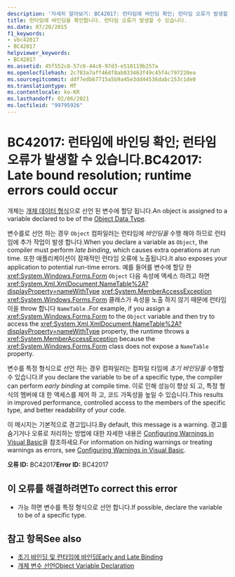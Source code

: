 ```yaml
---
description: '자세히 알아보기: BC42017: 런타임에 바인딩 확인; 런타임 오류가 발생할 수 있습니다.'
title: 런타임에 바인딩을 확인합니다. 런타임 오류가 발생할 수 있습니다.
ms.date: 07/20/2015
f1_keywords:
- vbc42017
- BC42017
helpviewer_keywords:
- BC42017
ms.assetid: 45f552c8-57c6-44c0-97d3-e510119b257a
ms.openlocfilehash: 2c783a7aff46df8ab033463f49c45f4c797220ea
ms.sourcegitcommit: ddf7edb67715a5b9a45e3dd44536dabc153c1de0
ms.translationtype: MT
ms.contentlocale: ko-KR
ms.lasthandoff: 02/06/2021
ms.locfileid: "99795926"
---
```

# <a name="bc42017-late-bound-resolution-runtime-errors-could-occur"></a><span data-ttu-id="277e1-103">BC42017: 런타임에 바인딩 확인; 런타임 오류가 발생할 수 있습니다.</span><span class="sxs-lookup"><span data-stu-id="277e1-103">BC42017: Late bound resolution; runtime errors could occur</span></span>

<span data-ttu-id="277e1-104">개체는 [개체 데이터 형식](../data-types/object-data-type.md)으로 선언 된 변수에 할당 됩니다.</span><span class="sxs-lookup"><span data-stu-id="277e1-104">An object is assigned to a variable declared to be of the [Object Data Type](../data-types/object-data-type.md).</span></span>

 <span data-ttu-id="277e1-105">변수를로 선언 하는 경우 `Object` 컴파일러는 런타임에 *바인딩을* 수행 해야 하므로 런타임에 추가 작업이 발생 합니다.</span><span class="sxs-lookup"><span data-stu-id="277e1-105">When you declare a variable as `Object`, the compiler must perform *late binding*, which causes extra operations at run time.</span></span> <span data-ttu-id="277e1-106">또한 애플리케이션이 잠재적인 런타임 오류에 노출됩니다.</span><span class="sxs-lookup"><span data-stu-id="277e1-106">It also exposes your application to potential run-time errors.</span></span> <span data-ttu-id="277e1-107">예를 들어를 변수에 할당 한 <xref:System.Windows.Forms.Form> `Object` 다음 속성에 액세스 하려고 하면 <xref:System.Xml.XmlDocument.NameTable%2A?displayProperty=nameWithType> <xref:System.MemberAccessException> <xref:System.Windows.Forms.Form> 클래스가 속성을 노출 하지 않기 때문에 런타임이을 throw 합니다 `NameTable` .</span><span class="sxs-lookup"><span data-stu-id="277e1-107">For example, if you assign a <xref:System.Windows.Forms.Form> to the `Object` variable and then try to access the <xref:System.Xml.XmlDocument.NameTable%2A?displayProperty=nameWithType> property, the runtime throws a <xref:System.MemberAccessException> because the <xref:System.Windows.Forms.Form> class does not expose a `NameTable` property.</span></span>

 <span data-ttu-id="277e1-108">변수를 특정 형식으로 선언 하는 경우 컴파일러는 컴파일 타임에 *초기 바인딩을* 수행할 수 있습니다.</span><span class="sxs-lookup"><span data-stu-id="277e1-108">If you declare the variable to be of a specific type, the compiler can perform *early binding* at compile time.</span></span> <span data-ttu-id="277e1-109">이로 인해 성능이 향상 되 고, 특정 형식의 멤버에 대 한 액세스를 제어 하 고, 코드 가독성을 높일 수 있습니다.</span><span class="sxs-lookup"><span data-stu-id="277e1-109">This results in improved performance, controlled access to the members of the specific type, and better readability of your code.</span></span>

 <span data-ttu-id="277e1-110">이 메시지는 기본적으로 경고입니다.</span><span class="sxs-lookup"><span data-stu-id="277e1-110">By default, this message is a warning.</span></span> <span data-ttu-id="277e1-111">경고를 숨기거나 오류로 처리하는 방법에 대한 자세한 내용은 [Configuring Warnings in Visual Basic](/visualstudio/ide/configuring-warnings-in-visual-basic)을 참조하세요.</span><span class="sxs-lookup"><span data-stu-id="277e1-111">For information on hiding warnings or treating warnings as errors, see [Configuring Warnings in Visual Basic](/visualstudio/ide/configuring-warnings-in-visual-basic).</span></span>

 <span data-ttu-id="277e1-112">**오류 ID:** BC42017</span><span class="sxs-lookup"><span data-stu-id="277e1-112">**Error ID:** BC42017</span></span>

## <a name="to-correct-this-error"></a><span data-ttu-id="277e1-113">이 오류를 해결하려면</span><span class="sxs-lookup"><span data-stu-id="277e1-113">To correct this error</span></span>

- <span data-ttu-id="277e1-114">가능 하면 변수를 특정 형식으로 선언 합니다.</span><span class="sxs-lookup"><span data-stu-id="277e1-114">If possible, declare the variable to be of a specific type.</span></span>

## <a name="see-also"></a><span data-ttu-id="277e1-115">참고 항목</span><span class="sxs-lookup"><span data-stu-id="277e1-115">See also</span></span>

- [<span data-ttu-id="277e1-116">초기 바인딩 및 런타임에 바인딩</span><span class="sxs-lookup"><span data-stu-id="277e1-116">Early and Late Binding</span></span>](../../programming-guide/language-features/early-late-binding/index.md)
- [<span data-ttu-id="277e1-117">개체 변수 선언</span><span class="sxs-lookup"><span data-stu-id="277e1-117">Object Variable Declaration</span></span>](../../programming-guide/language-features/variables/object-variable-declaration.md)
